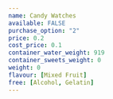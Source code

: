 ```yaml
---
name: Candy Watches
available: FALSE
purchase_option: "2"
price: 0.2
cost_price: 0.1
container_water_weight: 919
container_sweets_weight: 0
weight: 0
flavour: [Mixed Fruit]
free: [Alcohol, Gelatin]
---
```

